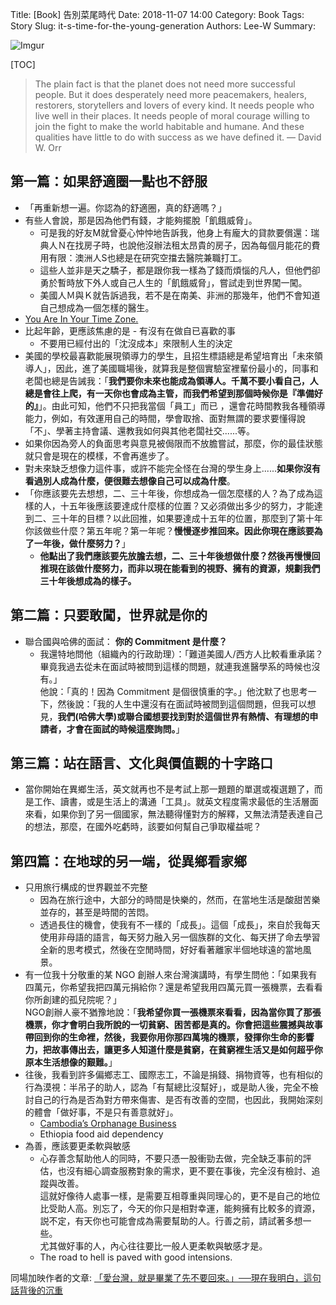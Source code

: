 Title: [Book] 告別菜尾時代
Date: 2018-11-07 14:00
Category: Book
Tags: Story
Slug: it-s-time-for-the-young-generation
Authors: Lee-W
Summary:

![Imgur]({static}/images/books/0he265Q.jpg)

<!--more-->

[TOC]

> The plain fact is that the planet does not need more successful people. But it does desperately need more peacemakers, healers, restorers, storytellers and lovers of every kind. It needs people who live well in their places. It needs people of moral courage willing to join the fight to make the world habitable and humane. And these qualities have little to do with success as we have defined it.
> –– David W. Orr

## 第一篇：如果舒適圈一點也不舒服

* 「再重新想一遍。你認為的舒適圈，真的舒適嗎？」
* 有些人會說，那是因為他們有錢，才能夠擺脫「飢餓威脅」。
    * 可是我的好友M就曾憂心忡忡地告訴我，他身上有龐大的貸款要償還：瑞典人Ｎ在找房子時，也說他沒辦法租太昂貴的房子，因為每個月能花的費用有限：澳洲人S也總是在研究空擋去醫院兼職打工。  
    * 這些人並非是天之驕子，都是跟你我一樣為了錢而煩惱的凡人，但他們卻勇於暫時放下外人或自己人生的「飢餓威脅」，嘗試走到世界闖一闖。
    * 美國人Ｍ與Ｋ就告訴過我，若不是在南美、非洲的那幾年，他們不會知道自己想成為一個怎樣的醫生。
* [You Are In Your Time Zone.](https://www.linkedin.com/pulse/you-your-time-zone-dr-abhijit-singh/)
* 比起年齡，更應該焦慮的是 - 有沒有在做自已喜歡的事
    * 不要用已經付出的「沈沒成本」來限制人生的決定
* 美國的學校最喜歡能展現領導力的學生，且招生標語總是希望培育出「未來領導人」，因此，進了美國職場後，就算我是整個實驗室裡輩份最小的，同事和老闆也總是告誡我：「**我們要你未來也能成為領導人。千萬不要小看自己，人總是會往上爬，有一天你也會成為主管，而我們希望到那個時候你是『準備好的』**」。由此可知，他們不只把我當個「員工」而已 ，還會花時間教我各種領導能力，例如，有效運用自己的時間，學會取捨、面對無謂的要求要懂得說「不」、學著主持會議、還教我如何與其他老闆社交......等。
* 如果你因為旁人的負面思考與意見被侷限而不放膽嘗試，那麼，你的最佳狀態就只會是現在的模樣，不會再進步了。
* 對未來缺乏想像力這件事，或許不能完全怪在台灣的學生身上......**如果你沒有看過別人成為什麼，便很難去想像自己可以成為什麼**。
* 「你應該要先去想想，二、三十年後，你想成為一個怎麼樣的人？為了成為這樣的人，十五年後應該要達成什麼樣的位置？又必須做出多少的努力，才能達到二、三十年的目標？以此回推，如果要達成十五年的位置，那麼到了第十年你該做些什麼？第五年呢？第一年呢？**慢慢逐步推回來。因此你現在應該要為了一年後，做什麼努力？**」  
    * **他點出了我們應該要先放膽去想，二、三十年後想做什麼？然後再慢慢回推現在該做什麼努力，而非以現在能看到的視野、擁有的資源，規劃我們三十年後想成為的樣子。**
  
## 第二篇：只要敢闖，世界就是你的

* 聯合國與哈佛的面試： **你的 Commitment 是什麼？**
    * 我還特地問他（組織內的行政助理）：「難道美國人/西方人比較看重承諾？畢竟我過去從未在面試時被問到這樣的問題，就連我進醫學系的時候也沒有。」  
      他說：「真的！因為 Commitment 是個很慎重的字。」他沈默了也思考一下，然後說：「我的人生中還沒有在面試時被問到這個問題，但我可以想見，**我們(哈佛大學)或聯合國想要找到對於這個世界有熱情、有理想的申請者，才會在面試的時候這麼詢問。**」

## 第三篇：站在語言、文化與價值觀的十字路口

* 當你開始在異鄉生活，英文就再也不是考試上那一題題的單選或複選題了，而是工作、讀書，或是生活上的溝通「工具」。就英文程度需求最低的生活層面來看，如果你到了另一個國家，無法聽得懂對方的解釋，又無法清楚表達自己的想法，那麼，在國外吃虧時，該要如何幫自己爭取權益呢？

## 第四篇：在地球的另一端，從異鄉看家鄉

* 只用旅行構成的世界觀並不完整
    * 因為在旅行途中，大部分的時間是快樂的，然而，在當地生活是酸甜苦樂並存的，甚至是時間的苦悶。
    * 透過長住的機會，使我有不一樣的「成長」。這個「成長」，來自於我每天使用非母語的語言，每天努力融入另一個族群的文化、每天拼了命去學習全新的思考模式，然後在空閒時間，好好看著離家半個地球遠的當地風景。
* 有一位我十分敬重的某 NGO 創辦人來台灣演講時，有學生問他：「如果我有四萬元，你希望我把四萬元捐給你？還是希望我用四萬元買一張機票，去看看你所創建的孤兒院呢？」  
  NGO創辦人豪不猶豫地說：「**我希望你買一張機票來看看，因為當你買了那張機票，你才會明白我所說的一切貧窮、困苦都是真的。你會把這些震撼與故事帶回到你的生命裡，然後，我要你用你那四萬塊的機票，發揮你生命的影響力，把故事傳出去，讓更多人知道什麼是貧窮，在貧窮裡生活又是如何超乎你原本生活想像的艱難。**」
* 往後，我看到許多偏鄉志工、國際志工，不論是捐錢、捐物資等，也有相似的行為漠視：半吊子的助人，認為「有幫總比沒幫好」，或是助人後，完全不檢討自己的行為是否為對方帶來傷害、是否有改善的空間，也因此，我開始深刻的體會「做好事，不是只有善意就好」。
    * [Cambodia’s Orphanage Business](https://www.huffingtonpost.com/juliana-ruhfus/cambodias-orphanage-busin_b_1616255.html)
    * Ethiopia food aid dependency
* 為善，應該要更柔軟與敏感
    * 心存善念幫助他人的同時，不要只憑一股衝勁去做，完全缺乏事前的評估，也沒有細心調查服務對象的需求，更不要在事後，完全沒有檢討、追蹤與改善。  
      這就好像待人處事一樣，是需要互相尊重與同理心的，更不是自己的地位比受助人高。別忘了，今天的你只是相對幸運，能夠擁有比較多的資源，説不定，有天你也可能會成為需要幫助的人。行善之前，請試著多想一些。  
      尤其做好事的人，內心往往要比一般人更柔軟與敏感才是。
    * The road to hell is paved with good intensions.

同場加映作者的文章: [「愛台灣，就是畢業了先不要回來。」──現在我明白，這句話背後的沉重](https://crossing.cw.com.tw/blogTopic.action?id=689&nid=7083)
